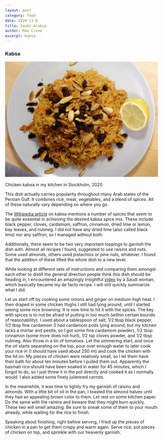 ```yaml
---
layout: post
category: food
date: 2020-11-8
title: Saudi Arabia
author: Max Crone
excerpt: Kabsa
---
```


### Kabsa
<picture>
    <source srcset="/assets/img/2020-11-08-kabsa_1280.webp" type="image/webp">
    <img src="/assets/img/2020-11-08-kabsa_1280.jpg">
</picture>
<p class="picture-subscript">Chicken kabsa in my kitchen in Stockholm, 2020</p>
This dish actually carries popularity throughout many Arab states of the Persian Gulf. It combines rice, meat, vegetables, and a blend of spices.
All of these naturally vary depending on where you go.

The [Wikipedia article](https://en.wikipedia.org/wiki/Kabsa) on kabsa mentions a number of spices that seem to be quite essential in achieving the desired kabsa spice mix.
These include black pepper, cloves, cardamom, saffron, cinnamon, dried lime or lemon, bay leaves, and nutmeg.
I did not have any dried lime (also called black lime) nor any saffron, so I managed without both.

Additionally, there seem to be two very important toppings to garnish the dish with.
Almost all recipes I found, suggested to use raisins and nuts.
Some used almonds, others used pistachios or pine nuts, whatever.
I found that the addition of these lifted the whole dish to a new level.

While looking at different sets of instructions and comparing them amongst each other to distill the general direction people think this dish should be heading in, I encountered an amazingly insightful [video](https://www.youtube.com/watch?v=HX9_nwam0rg) by a Saudi woman, which basically became my de facto recipe.
I will still quickly summarize what I did.

Let us start off by cooking some onions and ginger on medium-high heat.
I then draped in some chicken thighs I still had lying around, until I started seeing some nice browning.
It is now time to hit it with the spices.
The key with spices is to not be afraid of putting in too much (within certain bounds of reasonability).
I used about a tablespoon of salt, 1/2 tbsp black pepper, 1/2 tbsp fine cardamom (I had cardamom pods lying around, but my kitchen lacks a mortar and pestle, so I got some fine cardamom powder), 1/2 tbsp cinnamon (some more does not hurt), 1/2 tsp cloves powder, and 1/2 tbsp nutmeg.
Also throw in a tin of tomatoes.
Let the simmering start, and once the oil starts separating on the top, pour over enough water to later cook your rice in (I should have used about 250 ml) and cook the chicken with the lid on.
My pieces of chicken were relatively small, so I let them have their bath for about ten minutes before I pulled them out.
Apparently the basmati rice should have been soaked in water for 45 minutes, which I forgot to do, so I just threw it in the pot directly and cooked it as I normally would.
I also added some finely julienned carrots.

In the meanwhile, it was time to lightly fry my garnish of raisins and almonds.
With a little bit of oil in the pan, I toasted the almond halves until they had an appealing brown color to them.
Let rest on some kitchen paper.
Do the same with the rainins and beware that they might burn quickly.
These two will smell amazing.
Be sure to sneak some of them to your mouth already, while waiting for the rice to finish.

Speaking about finishing, right before serving, I fried up the pieces of chicken in a pan to get them crispy and warm again.
Serve rice, put pieces of chicken on top, and sprinkle with our heavenly garnish.
